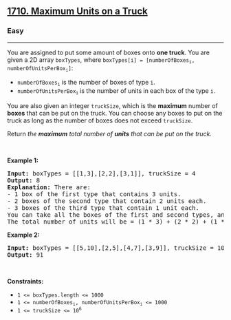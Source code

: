 <h2><a href="https://leetcode.com/problems/maximum-units-on-a-truck/?envType=problem-list-v2&envId=greedy">1710. Maximum Units on a Truck</a></h2><h3>Easy</h3><hr><p>You are assigned to put some amount of boxes onto <strong>one truck</strong>. You are given a 2D array <code>boxTypes</code>, where <code>boxTypes[i] = [numberOfBoxes<sub>i</sub>, numberOfUnitsPerBox<sub>i</sub>]</code>:</p>

<ul>
	<li><code>numberOfBoxes<sub>i</sub></code> is the number of boxes of type <code>i</code>.</li>
	<li><code>numberOfUnitsPerBox<sub>i</sub></code><sub> </sub>is the number of units in each box of the type <code>i</code>.</li>
</ul>

<p>You are also given an integer <code>truckSize</code>, which is the <strong>maximum</strong> number of <strong>boxes</strong> that can be put on the truck. You can choose any boxes to put on the truck as long as the number&nbsp;of boxes does not exceed <code>truckSize</code>.</p>

<p>Return <em>the <strong>maximum</strong> total number of <strong>units</strong> that can be put on the truck.</em></p>

<p>&nbsp;</p>
<p><strong class="example">Example 1:</strong></p>

<pre>
<strong>Input:</strong> boxTypes = [[1,3],[2,2],[3,1]], truckSize = 4
<strong>Output:</strong> 8
<strong>Explanation:</strong> There are:
- 1 box of the first type that contains 3 units.
- 2 boxes of the second type that contain 2 units each.
- 3 boxes of the third type that contain 1 unit each.
You can take all the boxes of the first and second types, and one box of the third type.
The total number of units will be = (1 * 3) + (2 * 2) + (1 * 1) = 8.
</pre>

<p><strong class="example">Example 2:</strong></p>

<pre>
<strong>Input:</strong> boxTypes = [[5,10],[2,5],[4,7],[3,9]], truckSize = 10
<strong>Output:</strong> 91
</pre>

<p>&nbsp;</p>
<p><strong>Constraints:</strong></p>

<ul>
	<li><code>1 &lt;= boxTypes.length &lt;= 1000</code></li>
	<li><code>1 &lt;= numberOfBoxes<sub>i</sub>, numberOfUnitsPerBox<sub>i</sub> &lt;= 1000</code></li>
	<li><code>1 &lt;= truckSize &lt;= 10<sup>6</sup></code></li>
</ul>
